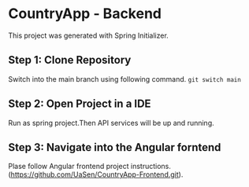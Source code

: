 # CountryApp - Backend

This project was generated with Spring Initializer.

## Step 1: Clone Repository

Switch into the main branch using following command. `git switch main`

## Step 2: Open Project in a IDE

Run as spring project.Then API services will be up and running.

## Step 3: Navigate into the Angular forntend

Plase follow Angular frontend project instructions. (https://github.com/UaSen/CountryApp-Frontend.git).
